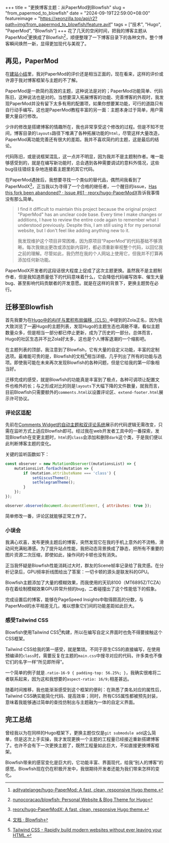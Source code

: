 +++
title = "更换博客主题：从PaperMod到Blowfish"
slug = "from_papermod_to_blowfish"
date = "2024-09-19T22:59:00+08:00"
featureimage = "https://xeonzilla.top/api/r2?path=img/from_papermod_to_blowfish/feature.avif"
tags = ["技术", "Hugo", "PaperMod", "Blowfish"]
+++
花了几天的空闲时间，把我的博客主题从PaperMod[^1]更换成了Blowfish[^2]，顺便整理了一下博客目录下的各种文件。整个博客瞬间焕然一新，显得更加现代与美观了。

## 再见，PaperMod
在[建站小结](/post/blog_summary/)里，我对PaperMod的评价还是相当正面的，现在看来，这样的评价或许源于我对博客框架与主题的不了解。

PaperMod是一款简约高效的主题，这种说法是对的；PaperMod功能简单、代码陈旧，这种说法也是对的。当想要深入拓展博客的功能、完善博客的外观时，我发现PaperMod并没有留下太多有用的配置项，如果你想要某功能，可行的道路只有自行动手编写。这也是PaperMod教程丰富的另一面：主题本身过于简单，用户需要大量自行修改。

少许的修改是搭建博客的情趣所在，我也非常享受这个修改的过程。但是不知不觉间，博客目录的```layouts```路径下堆满了各种拓展功能的```html```，尽管这样大量改造，PaperMod离功能完善还有很大的差距。我并不喜欢简约的主题，这是最后的结论。

代码陈旧，或是说框架混乱，这一点并不明显，因为我并不是主题制作者。唯一能够感受到的，就是在编写新功能时，总会遇到各种需要调试的意料外情况，这些bug往往错综复杂地连接着主题里的其它代码。

在PaperMod遇挫后，我想要寻找一个类似的替代品，偶然间我看到了PaperModX[^3]，正当我以为寻得了一个合格的继任者，一个醒目的issue，[Has this fork been abandoned? · Issue #61 · reorx/hugo-PaperModX](https://github.com/reorx/hugo-PaperModX/issues/61)告诉我事情没有那么简单。
>I find it difficult to maintain this project because the original project "PaperMod" has an unclear code base. Every time I make changes or additions, I have to review the entire code again to remember what I understood previously. Despite this, I am still using it for my personal website, but I don't feel like adding anything new to it.
>
>我发现维护这个项目非常困难，因为原项目“PaperMod”的代码基础不够清晰。每次我做出更改或添加新内容时，都必须重新审视整个代码，以回忆我之前的理解。尽管如此，我仍然在我的个人网站上使用它，但我并不打算再添加任何新功能。

PaperModX开发者的这段话很大程度上促成了这次主题更换。虽然我不是主题制作者，但是我知道质量低下的代码意味着什么，它会降低代码编写效率、催生大量bug、甚至影响代码贡献者的开发意愿。就是在这样的背景下，更换主题势在必行。

## 迁移至Blowfish
首先我要为在[Hugo中的AVIF与累积布局偏移（CLS）](/post/hugo_avif_cls/)中提到的Zola正名，因为我大致浏览了一遍Hugo的主题列表，发现Hugo的主题生态也凋敝不堪，看似主题数量众多，但是相当一部分都已停止更新，成为了历史的一部分。总体而言，Hugo的社区生态并不比Zola好太多，这也是个人博客退潮的一个缩影吧。

在主题列表的顶部，我注意到了Blowfish，它有大量的自定义功能，丰富的定制选项。最难能可贵的是，Blowfish的文档[^4]相当详细，几乎列出了所有的功能与选项。即使我可能在未来再次发现Blowfish的各种问题，但是它给我的第一印象相当好。

迁移完成的感受，就是Blowfish的功能真是丰富到了极点，各种可调项让配置文件也格外的长；与之形成对比的则是```layouts```下大幅下降的文件数量，就我而言，目前Blowfish只需要额外的```comments.html```以设置评论区、```extend-footer.html```展示许可协议。

### 评论区适配
先前在[Comments Widget的自动主题和双评论系统](/post/auto_theme_comments_system_with_comments_widget/)展示的代码逻辑无需改变，只需在监听方式上适应Blowfish即可。经过我在web开发者工具中的一番探索，发现Blowfish在变更主题时，```html```的```class```会添加和删除```dark```这个类，于是我们便以此判断博客主题的变化。

关键的监听函数如下：
```javascript
const observer = new MutationObserver((mutationsList) => {
    mutationsList.forEach(mutation => {
        if (mutation.attributeName === 'class') {
            setGiscusTheme();
            setTelegramTheme();
        }
    });
});

observer.observe(document.documentElement, { attributes: true });
```
简单修改一番，评论区就能够正常工作了。

### 小误会
我满心欢喜，发布更换主题后的博客，突然发现它在我的手机上意外的不流畅，滑动间充满粘滞感。为了提升站点性能，我把动态背景换成了静态，把所有不重要的图片资源二次压缩，即使如此，操作间的卡顿也没有消失。

正当我怀疑是Blowfish性能消耗过大时，群友的Scene帧率记录给了我灵感。在分析记录后，GPU频率折线图给出了答案：一切卡顿的源头是联发科的GPU。

Blowfish主题添加了大量的模糊效果，而我使用的天玑8100（MT6895Z/TCZA）存在着绘制模糊效果GPU异常升频的bug，二者碰撞出了这个性能低下的假象。

完成设置后的博客，能够在PageSpeed Insights中取得颇高的分数，与PaperMod的水平相差无几，难以想象它们间的功能差距如此巨大。

### 感受Tailwind CSS
Blowfish使用Tailwind CSS[^5]构建，所以在编写自定义界面时也免不得要接触这个CSS框架。

Tailwind CSS给我的第一感受，就是繁琐。不同于原生CSS的直接编写，在使用预编译的```class```时，需要反复在主题的```main.css```中搜寻对应的代码，许多类也不像它们的名字一样“所见即所得”。

一个简单的例子就是```.ratio-16-9 { padding-top: 56.25%; }```，我确实很难将二者联系起来，因为这和我想要的```aspect-ratio: 16/9;```相差甚远。

随着时间推移，我也能渐渐感受到这个框架的便利：在熟悉了类名对应的属性后，Tailwind CSS确实能简化代码、提高效率；同时，所有CSS属性都被预先封装，意味着我能够通过简单的查找仿制出与主题融为一体的自定义界面。

## 完工总结
曾经我以为在同样的Hugo框架下，更换主题仅仅是```git submodule add```这么简单，但是这次上手实操，我才发现更换一个主题的工程量已经接近重新搭建博客了。也许不会有下一次更换主题了，既然工程量如此巨大，不如直接更换博客框架。

Blowfish带来的感官变化是巨大的，它功能丰富、界面现代，给我“别人的博客”的感觉。Blowfish现在仍在积极开发中，我很期待开发者还能为我们带来怎样的变化。

[^1]:[adityatelange/hugo-PaperMod: A fast, clean, responsive Hugo theme.](https://github.com/adityatelange/hugo-PaperMod)
[^2]:[nunocoracao/blowfish: Personal Website & Blog Theme for Hugo](https://github.com/nunocoracao/blowfish)
[^3]:[reorx/hugo-PaperModX: A fast, clean, responsive Hugo theme.](https://github.com/reorx/hugo-PaperModX)
[^4]:[文档 · Blowfish](https://blowfish.page/zh-cn/docs/)
[^5]:[Tailwind CSS - Rapidly build modern websites without ever leaving your HTML.](https://tailwindcss.com/)